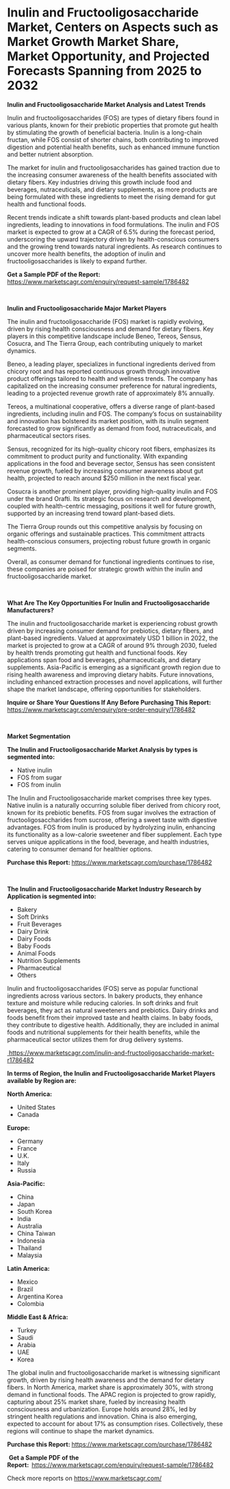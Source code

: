 <p><h1>Inulin and Fructooligosaccharide Market, Centers on Aspects such as Market Growth Market Share, Market Opportunity, and Projected Forecasts Spanning from 2025 to 2032</h1></p><p><strong>Inulin and Fructooligosaccharide Market Analysis and Latest Trends</strong></p>
<p><p>Inulin and fructooligosaccharides (FOS) are types of dietary fibers found in various plants, known for their prebiotic properties that promote gut health by stimulating the growth of beneficial bacteria. Inulin is a long-chain fructan, while FOS consist of shorter chains, both contributing to improved digestion and potential health benefits, such as enhanced immune function and better nutrient absorption.</p><p>The market for inulin and fructooligosaccharides has gained traction due to the increasing consumer awareness of the health benefits associated with dietary fibers. Key industries driving this growth include food and beverages, nutraceuticals, and dietary supplements, as more products are being formulated with these ingredients to meet the rising demand for gut health and functional foods. </p><p>Recent trends indicate a shift towards plant-based products and clean label ingredients, leading to innovations in food formulations. The inulin and FOS market is expected to grow at a CAGR of 6.5% during the forecast period, underscoring the upward trajectory driven by health-conscious consumers and the growing trend towards natural ingredients. As research continues to uncover more health benefits, the adoption of inulin and fructooligosaccharides is likely to expand further.</p></p>
<p><strong>Get a Sample PDF of the Report:&nbsp;</strong> <a href="https://www.marketscagr.com/enquiry/request-sample/1786482?utm_campaign=3091&utm_medium=2&utm_source=Github&utm_content=ia&utm_term=25032025&utm_id=inulin-and-fructooligosaccharide">https://www.marketscagr.com/enquiry/request-sample/1786482</a></p>
<p>&nbsp;</p>
<p><strong>Inulin and Fructooligosaccharide Major Market Players</strong></p>
<p><p>The inulin and fructooligosaccharide (FOS) market is rapidly evolving, driven by rising health consciousness and demand for dietary fibers. Key players in this competitive landscape include Beneo, Tereos, Sensus, Cosucra, and The Tierra Group, each contributing uniquely to market dynamics.</p><p>Beneo, a leading player, specializes in functional ingredients derived from chicory root and has reported continuous growth through innovative product offerings tailored to health and wellness trends. The company has capitalized on the increasing consumer preference for natural ingredients, leading to a projected revenue growth rate of approximately 8% annually.</p><p>Tereos, a multinational cooperative, offers a diverse range of plant-based ingredients, including inulin and FOS. The company’s focus on sustainability and innovation has bolstered its market position, with its inulin segment forecasted to grow significantly as demand from food, nutraceuticals, and pharmaceutical sectors rises.</p><p>Sensus, recognized for its high-quality chicory root fibers, emphasizes its commitment to product purity and functionality. With expanding applications in the food and beverage sector, Sensus has seen consistent revenue growth, fueled by increasing consumer awareness about gut health, projected to reach around $250 million in the next fiscal year.</p><p>Cosucra is another prominent player, providing high-quality inulin and FOS under the brand Orafti. Its strategic focus on research and development, coupled with health-centric messaging, positions it well for future growth, supported by an increasing trend toward plant-based diets.</p><p>The Tierra Group rounds out this competitive analysis by focusing on organic offerings and sustainable practices. This commitment attracts health-conscious consumers, projecting robust future growth in organic segments.</p><p>Overall, as consumer demand for functional ingredients continues to rise, these companies are poised for strategic growth within the inulin and fructooligosaccharide market.</p></p>
<p>&nbsp;</p>
<p><strong>What Are The Key Opportunities For Inulin and Fructooligosaccharide Manufacturers?</strong></p>
<p><p>The inulin and fructooligosaccharide market is experiencing robust growth driven by increasing consumer demand for prebiotics, dietary fibers, and plant-based ingredients. Valued at approximately USD 1 billion in 2022, the market is projected to grow at a CAGR of around 9% through 2030, fueled by health trends promoting gut health and functional foods. Key applications span food and beverages, pharmaceuticals, and dietary supplements. Asia-Pacific is emerging as a significant growth region due to rising health awareness and improving dietary habits. Future innovations, including enhanced extraction processes and novel applications, will further shape the market landscape, offering opportunities for stakeholders.</p></p>
<p><strong>Inquire or Share Your Questions If Any Before Purchasing This Report:</strong> <a href="https://www.marketscagr.com/enquiry/pre-order-enquiry/1786482?utm_campaign=3091&utm_medium=2&utm_source=Github&utm_content=ia&utm_term=25032025&utm_id=inulin-and-fructooligosaccharide">https://www.marketscagr.com/enquiry/pre-order-enquiry/1786482</a></p>
<p>&nbsp;</p>
<p><strong>Market Segmentation</strong></p>
<p><strong>The Inulin and Fructooligosaccharide Market Analysis by types is segmented into:</strong></p>
<p><ul><li>Native inulin</li><li>FOS from sugar</li><li>FOS from inulin</li></ul></p>
<p><p>The Inulin and Fructooligosaccharide market comprises three key types. Native inulin is a naturally occurring soluble fiber derived from chicory root, known for its prebiotic benefits. FOS from sugar involves the extraction of fructooligosaccharides from sucrose, offering a sweet taste with digestive advantages. FOS from inulin is produced by hydrolyzing inulin, enhancing its functionality as a low-calorie sweetener and fiber supplement. Each type serves unique applications in the food, beverage, and health industries, catering to consumer demand for healthier options.</p></p>
<p><strong>Purchase this Report:&nbsp;</strong><a href="https://www.marketscagr.com/purchase/1786482?utm_campaign=3091&utm_medium=2&utm_source=Github&utm_content=ia&utm_term=25032025&utm_id=inulin-and-fructooligosaccharide">https://www.marketscagr.com/purchase/1786482</a></p>
<p>&nbsp;</p>
<p><strong>The Inulin and Fructooligosaccharide Market Industry Research by Application is segmented into:</strong></p>
<p><ul><li>Bakery</li><li>Soft Drinks</li><li>Fruit Beverages</li><li>Dairy Drink</li><li>Dairy Foods</li><li>Baby Foods</li><li>Animal Foods</li><li>Nutrition Supplements</li><li>Pharmaceutical</li><li>Others</li></ul></p>
<p><p>Inulin and fructooligosaccharides (FOS) serve as popular functional ingredients across various sectors. In bakery products, they enhance texture and moisture while reducing calories. In soft drinks and fruit beverages, they act as natural sweeteners and prebiotics. Dairy drinks and foods benefit from their improved taste and health claims. In baby foods, they contribute to digestive health. Additionally, they are included in animal foods and nutritional supplements for their health benefits, while the pharmaceutical sector utilizes them for drug delivery systems.</p></p>
<p><a href="https://www.marketscagr.com/inulin-and-fructooligosaccharide-market-r1786482?utm_campaign=3091&utm_medium=2&utm_source=Github&utm_content=ia&utm_term=25032025&utm_id=inulin-and-fructooligosaccharide">&nbsp;https://www.marketscagr.com/inulin-and-fructooligosaccharide-market-r1786482</a></p>
<p><strong>In terms of Region, the Inulin and Fructooligosaccharide Market Players available by Region are:</strong></p>
<p>
    <p> <strong> North America: </strong>
        <ul>
            <li>United States</li>
            <li>Canada</li>
        </ul>
        </p> 
    <p> <strong> Europe: </strong>
        <ul>
            <li>Germany</li>
            <li>France</li>
            <li>U.K.</li>
            <li>Italy</li>
            <li>Russia</li>
        </ul>
        </p> 
    <p> <strong> Asia-Pacific: </strong>
        <ul>
            <li>China</li>
            <li>Japan</li>
            <li>South Korea</li>
            <li>India</li>
            <li>Australia</li>
            <li>China Taiwan</li>
            <li>Indonesia</li>
            <li>Thailand</li>
            <li>Malaysia</li>
        </ul>
        </p> 
    <p> <strong> Latin America: </strong>
        <ul>
            <li>Mexico</li>
            <li>Brazil</li>
            <li>Argentina Korea</li>
            <li>Colombia</li>
        </ul>
        </p> 
    <p> <strong> Middle East & Africa: </strong>
        <ul>
            <li>Turkey</li>
            <li>Saudi</li>
            <li>Arabia</li>
            <li>UAE</li>
            <li>Korea</li>
        </ul>
    </p>
    </p>
<p><p>The global inulin and fructooligosaccharide market is witnessing significant growth, driven by rising health awareness and the demand for dietary fibers. In North America, market share is approximately 30%, with strong demand in functional foods. The APAC region is projected to grow rapidly, capturing about 25% market share, fueled by increasing health consciousness and urbanization. Europe holds around 28%, led by stringent health regulations and innovation. China is also emerging, expected to account for about 17% as consumption rises. Collectively, these regions will continue to shape the market dynamics.</p></p>
<p><strong>Purchase this Report: </strong><a href="https://www.marketscagr.com/purchase/1786482?utm_campaign=3091&utm_medium=2&utm_source=Github&utm_content=ia&utm_term=25032025&utm_id=inulin-and-fructooligosaccharide">https://www.marketscagr.com/purchase/1786482</a></p>
<p>&nbsp;<strong>Get a Sample PDF of the Report:&nbsp;&nbsp;</strong><a href="https://www.marketscagr.com/enquiry/request-sample/1786482?utm_campaign=3091&utm_medium=2&utm_source=Github&utm_content=ia&utm_term=25032025&utm_id=inulin-and-fructooligosaccharide">https://www.marketscagr.com/enquiry/request-sample/1786482</a></p>
<p><strong></strong></p>
<p>Check more reports on <a href="https://www.marketscagr.com/?utm_campaign=3091&utm_medium=2&utm_source=Github&utm_content=ia&utm_term=25032025&utm_id=inulin-and-fructooligosaccharide">https://www.marketscagr.com/</a></p>